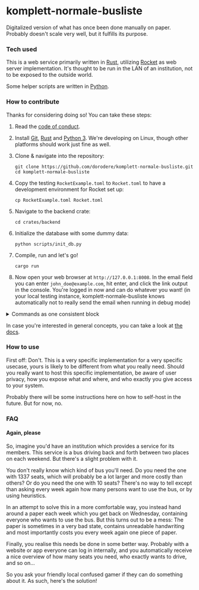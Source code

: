 # komplett-normale-busliste

Digitalized version of what has once been done manually on paper. Probably doesn't scale very well,
but it fulfills its purpose.

### Tech used

This is a web service primarily written in [Rust], utilizing [Rocket] as web server implementation.
It's thought to be run in the LAN of an institution, not to be exposed to the outside world.

Some helper scripts are written in [Python].

[Rust]: https://www.rust-lang.org/
[Rocket]: https://rocket.rs/
[Python]: https://python.org/

### How to contribute

Thanks for considering doing so! You can take these steps:

1. Read the [code of conduct](./CODE_OF_CONDUCT.md).

2. Install [Git], [Rust] and [Python 3]. We're developing on Linux, though other platforms should
   work just fine as well.

3. Clone & navigate into the repository:

   ```
   git clone https://github.com/dorodere/komplett-normale-busliste.git
   cd komplett-normale-busliste
   ```

4. Copy the testing `RocketExample.toml` to `Rocket.toml` to have a development environment for
   Rocket set up:

   ```
   cp RocketExample.toml Rocket.toml
   ```

5. Navigate to the backend crate:

   ```
   cd crates/backend
   ```

6. Initialize the database with some dummy data:

   ```
   python scripts/init_db.py
   ```

7. Compile, run and let's go!

   ```
   cargo run
   ```

8. Now open your web browser at `http://127.0.0.1:8008`. In the email field you can enter
   `john_doe@example.com`, hit enter, and click the link output in the console. You're logged in now
   and can do whatever you want! (in your local testing instance, komplett-normale-busliste knows
   automatically not to really send the email when running in debug mode)

<details>
<summary markdown="span">Commands as one consistent block</summary>

```
git clone https://github.com/dorodere/komplett-normale-busliste.git
cd komplett-normale-busliste
cp RocketExample.toml Rocket.toml
python scripts/init_db.py
cd crates/backend
git apply slightly-hacky-local-testing.patch
cargo run
```

</details>

In case you're interested in general concepts, you can take a look at [the docs](./docs).

[Git]: https://git-scm.com/
[Rust]: https://doc.rust-lang.org/stable/book/ch01-01-installation.html
[Python 3]: https://wiki.python.org/moin/BeginnersGuide/Download

### How to use

First off: Don't. This is a very specific implementation for a very specific usecase, yours is
likely to be different from what you really need. Should you really want to host this specific
implementation, be aware of user privacy, how you expose what and where, and who exactly you give
access to your system.

Probably there will be some instructions here on how to self-host in the future. But for now, no.

### FAQ

#### Again, please

So, imagine you'd have an institution which provides a service for its members. This service is a
bus driving back and forth between two places on each weekend. But there's a slight problem with it.

You don't really know which kind of bus you'll need. Do you need the one with 1337 seats, which will
probably be a lot larger and more costly than others? Or do you need the one with 10 seats? There's
no way to tell except than asking every week again how many persons want to use the bus, or by using
heuristics.

In an attempt to solve this in a more comfortable way, you instead hand around a paper each week
which you get back on Wednesday, containing everyone who wants to use the bus. But this turns out to
be a mess: The paper is sometimes in a very bad state, contains unreadable handwriting and most
importantly costs you every week again one piece of paper.

Finally, you realise this needs be done in some better way. Probably with a website or app everyone
can log in internally, and you automatically receive a nice overview of how many seats you need, who
exactly wants to drive, and so on...

So you ask your friendly local confused gamer if they can do something about it. As such, here's the
solution!

<!--
vim: tw=100
-->

